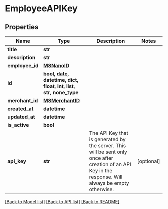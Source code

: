 # EmployeeAPIKey


## Properties
Name | Type | Description | Notes
------------ | ------------- | ------------- | -------------
**title** | **str** |  | 
**description** | **str** |  | 
**employee_id** | [**MSNanoID**](MSNanoID.md) |  | 
**id** | **bool, date, datetime, dict, float, int, list, str, none_type** |  | 
**merchant_id** | [**MSMerchantID**](MSMerchantID.md) |  | 
**created_at** | **datetime** |  | 
**updated_at** | **datetime** |  | 
**is_active** | **bool** |  | 
**api_key** | **str** | The API Key that is generated by the server. This will be sent only once after creation of an API Key in the response. Will always be empty otherwise. | [optional] 

[[Back to Model list]](../README.md#documentation-for-models) [[Back to API list]](../README.md#documentation-for-api-endpoints) [[Back to README]](../README.md)


